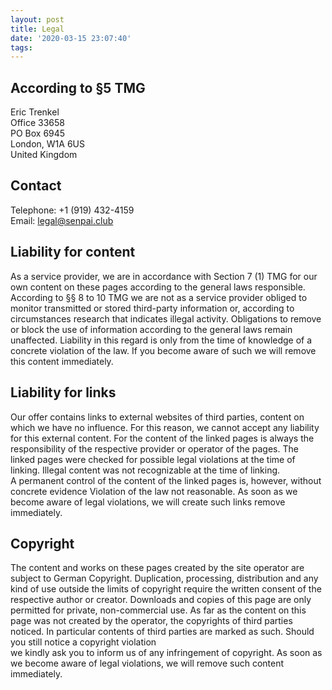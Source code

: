 ```yaml
---
layout: post
title: Legal
date: '2020-03-15 23:07:40'
tags:
---
```


## According to §5 TMG
<!--kg-card-begin: markdown-->

Eric Trenkel  
Office 33658  
PO Box 6945  
London, W1A 6US  
United Kingdom

<!--kg-card-end: markdown--><!--kg-card-begin: markdown-->
## Contact

Telephone: +1 (919) 432-4159  
Email: legal@senpai.club

## Liability for content

As a service provider, we are in accordance with Section 7 (1) TMG for our own content on these pages according to the general laws responsible. According to §§ 8 to 10 TMG we are not as a service provider obliged to monitor transmitted or stored third-party information or, according to circumstances research that indicates illegal activity. Obligations to remove or block the use of information according to the general laws remain unaffected. Liability in this regard is only from the time of knowledge of a concrete violation of the law. If you become aware of such we will remove this content immediately.

## Liability for links

Our offer contains links to external websites of third parties, content on which we have no influence. For this reason, we cannot accept any liability for this external content. For the content of the linked pages is always the responsibility of the respective provider or operator of the pages. The linked pages were checked for possible legal violations at the time of linking. Illegal content was not recognizable at the time of linking.  
A permanent control of the content of the linked pages is, however, without concrete evidence Violation of the law not reasonable. As soon as we become aware of legal violations, we will create such links remove immediately.

## Copyright

The content and works on these pages created by the site operator are subject to German Copyright. Duplication, processing, distribution and any kind of use outside the limits of copyright require the written consent of the respective author or creator. Downloads and copies of this page are only permitted for private, non-commercial use. As far as the content on this page was not created by the operator, the copyrights of third parties noticed. In particular contents of third parties are marked as such. Should you still notice a copyright violation  
we kindly ask you to inform us of any infringement of copyright. As soon as we become aware of legal violations, we will remove such content immediately.

<!--kg-card-end: markdown-->
